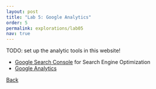```yaml
---
layout: post
title: "Lab 5: Google Analytics"
order: 5
permalink: explorations/lab05
nav: true
---
```


TODO: set up the analytic tools in this website!

- [Google Search Console](https://search.google.com/search-console/about)
  for Search Engine Optimization
- [Google Analytics](https://analytics.google.com/analytics/web/provision/#/provision)

[Back](/explorations.html/)
